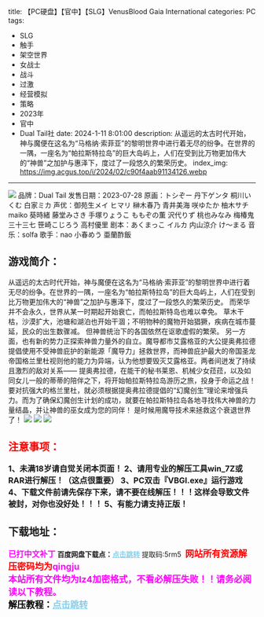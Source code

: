 title: 【PC硬盘】【官中】【SLG】VenusBlood Gaia International
categories: PC
tags:
- SLG
- 触手
- 架空世界
- 女战士
- 战斗
- 过激
- 经营模拟
- 策略
- 2023年
- 官中
- Dual Tail社
date: 2024-1-11 8:01:00
description: 从遥远的太古时代开始，神与魔便在这名为“马格纳·索菲亚”的黎明世界中进行着无尽的纷争。在世界的一隅，一座名为“帕拉斯特拉岛”的巨大岛屿上，人们在受到比万物更加伟大的“神兽”之加护与惠泽下，度过了一段悠久的繁荣历史。
index_img: https://img.acgus.top/i/2024/02/c90f4aab91134126.webp
---
![](https://img.acgus.top/i/2024/02/c90f4aab91134126.webp)
品牌：Dual Tail
发售日期：2023-07-28
原画：トシぞー 丹下ゲンタ 桐川いくむ 白家ミカ
声优：御苑生メイ ヒマリ 榊木春乃 青井美海 咲ゆたか 柚木サチ maiko 葵時緒 藤堂みさき 手塚りょうこ ももぞの薫 沢代りず 桃也みなみ 梅椿鬼 三十三七 笹崎こじろう 高村優里
剧本：あくまっこ イルカ 内山涼介 け～まる
音乐：solfa
歌手：nao 小春めう 亜蘭酢飯

## 游戏简介：
从遥远的太古时代开始，神与魔便在这名为“马格纳·索菲亚”的黎明世界中进行着无尽的纷争。在世界的一隅，一座名为“帕拉斯特拉岛”的巨大岛屿上，人们在受到比万物更加伟大的“神兽”之加护与惠泽下，度过了一段悠久的繁荣历史。
而荣华并不会永久，世界从某一时期起开始衰亡，而帕拉斯特岛也难以幸免。
草木干枯，沙漠扩大，池塘和湖泊也开始干涸；不明物种的魔物开始猖獗，疾病在城市蔓延，民众的出生数骤减。
但神兽统治下的各国依然在讴歌虚假的繁荣。
另一方面，也有新的势力正探索神兽力量外的自立。魔导都市艾露格亚的大公提奥弗拉德提倡使用不受神兽庇护的新能源「魔导力」拯救世界，而神兽庇护最大的帝国圣龙帝国格兰里杜视则他的能力为异端，认为他想要毁灭艾露格亚。两者间迸发了持续且激烈的敌对关系——
提奥弗拉德，在能干的秘书莱恩、机械少女菈菈，以及如同女儿一般的蒂蒂的陪伴之下，将开始帕拉斯特拉岛游历之旅，投身于命运之战！
要对抗强大的格兰里杜，就必须根据提奥弗拉德提倡的“幻魔创生”理论来增强兵力。而为了确保幻魔创生计划的成功，就要在帕拉斯特拉岛各地寻找伟大神兽的力量结晶，并让神兽的巫女成为您的同伴！
是时候用魔导技术来拯救这个衰退世界了！
![](https://img.acgus.top/i/2024/02/8e795bf635134132.webp)
![](https://img.acgus.top/i/2024/02/1ddff4cbc3134130.webp)
![](https://img.acgus.top/i/2024/02/2f1ea31af5134128.webp)







## <font color=#FF0000 >注意事项：</font>
<font size=3><b>1、未满18岁请自觉关闭本页面！
2、请用专业的解压工具win_7Z或RAR进行解压！（这点很重要）
3、PC双击『VBGI.exe』运行游戏
4、下载文件前请先保存下来，请不要在线解压！！！这样会导致文件被封，对你也没好处！！！
5、有能力请支持正版！</b></font>

## 下载地址：
<font color=#FF00FF size=3><b>已打中文补丁</b></font>
<b>百度网盘下载点：</b><a href="https://pan.baidu.com/s/1qT_E7NHKPSkIh5UtSvnahg?pwd=5rm5" style="color: #87CEEB;"><b>点击跳转</b></a> 提取码:5rm5
<a style="padding: 0" href="https://post.qingju.org/AD/"><img style="max-width:100%" src="https://img.acgus.top/i/2024/07/478f689b8021d8d499ab43d21acf137a.gif" alt=""></a>
<b><font color=#FF0000 size=4>网站所有资源解压密码均为</b></font><b><font color=#FF00FF size=4>qingju</font><font color=#FF0000 ></font></b><br><b><font color=#FF00FF size=4>本站所有文件均为lz4加密格式，不看必解压失败！！请务必阅读以下教程。</b></font><br><b><font color=#000 size=4>解压教程：</b><a href="https://post.qingju.org/tutorial/000/" style="color: #87CEEB;"><b>点击跳转</b></a>